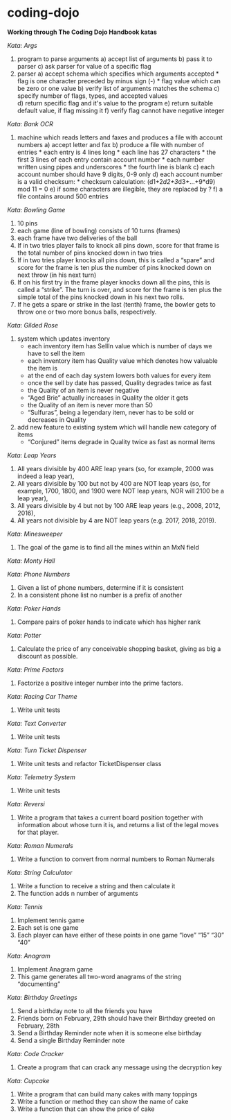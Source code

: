 # coding-dojo

**Working through The Coding Dojo Handbook katas**

_Kata: Args_

1. program to parse arguments
    a) accept list of arguments
    b) pass it to parser
    c) ask parser for value of a specific flag
2. parser
    a) accept schema which specifies which arguments accepted
        * flag is one character preceded by minus sign (-)
        * flag value which can be zero or one value
    b) verify list of arguments matches the schema
    c) specify number of flags, types, and accepted values                
    d) return specific flag and it's value to the program
    e) return suitable default value, if flag missing it
    f) verify flag cannot have negative integer
        

_Kata: Bank OCR_

1. machine which reads letters and faxes and produces a file with account numbers
    a) accept letter and fax
    b) produce a file with number of entries
        * each entry is 4 lines long
        * each line has 27 characters
        * the first 3 lines of each entry contain account number
        * each number written using pipes and underscores
        * the fourth line is blank
    c) each account number should have 9 digits, 0-9 only
    d) each account number is a valid checksum:
        * checksum calculation: (d1+2*d2+3*d3+...+9*d9) mod 11 = 0
    e) if some characters are illegible, they are replaced by ?
    f) a file contains around 500 entries


_Kata: Bowling Game_

1. 10 pins
2. each game (line of bowling) consists of 10 turns (frames)
3. each frame have two deliveries of the ball
4. If in two tries player fails to knock all pins down, score for that frame is the total number 
   of pins knocked down in two tries
5. If in two tries player knocks all pins down, this is called a “spare” and score for the 
   frame is ten plus the number of pins knocked down on next throw (in his next turn)
6. If on his first try in the frame player knocks down all the pins, this is called a “strike”. The 
   turn is over, and score for the frame is ten plus the simple total of the pins knocked 
   down in his next two rolls.
7. If he gets a spare or strike in the last (tenth) frame, the bowler gets to throw one or two more bonus 
   balls, respectively.


_Kata: Gilded Rose_

1. system which updates inventory
    * each inventory item has SellIn value which is number of days we have to sell the item
    * each inventory item has Quality value which denotes how valuable the item is
    * at the end of each day system lowers both values for every item
    * once the sell by date has passed, Quality degrades twice as fast
    * the Quality of an item is never negative
    * “Aged Brie” actually increases in Quality the older it gets
    * the Quality of an item is never more than 50
    * “Sulfuras”, being a legendary item, never has to be sold or decreases in Quality
2. add new feature to existing system which will handle new category of items
    * “Conjured” items degrade in Quality twice as fast as normal items


_Kata: Leap Years_

1. All years divisible by 400 ARE leap years (so, for example, 2000 was indeed a leap year),
2. All years divisible by 100 but not by 400 are NOT leap years (so, for example, 1700, 1800, and 1900 were NOT leap 
   years, NOR will 2100 be a leap year),
3. All years divisible by 4 but not by 100 ARE leap years (e.g., 2008, 2012, 2016),
4. All years not divisible by 4 are NOT leap years (e.g. 2017, 2018, 2019).


_Kata: Minesweeper_

1. The goal of the game is to find all the mines within an MxN field


_Kata: Monty Hall_


_Kata: Phone Numbers_

1. Given a list of phone numbers, determine if it is consistent
2. In a consistent phone list no number is a prefix of another


_Kata: Poker Hands_

1. Compare pairs of poker hands to indicate which has higher rank


_Kata: Potter_

1. Calculate the price of any conceivable shopping basket, giving as big a discount as possible.


_Kata: Prime Factors_

1. Factorize a positive integer number into the prime factors.


_Kata: Racing Car Theme_

1. Write unit tests


_Kata: Text Converter_

1. Write unit tests


_Kata: Turn Ticket Dispenser_

1. Write unit tests and refactor TicketDispenser class


_Kata: Telemetry System_

1. Write unit tests


_Kata: Reversi_

1. Write a program  that takes a current board position together with information about whose turn it is, and returns
a list of the legal moves for that player.


_Kata: Roman Numerals_
1. Write a function to convert from normal numbers to Roman Numerals


_Kata: String Calculator_
1. Write a function to receive a string and then calculate it
2. The function adds n number of arguments


_Kata: Tennis_
1. Implement tennis game
2. Each set is one game
3. Each player can have either of these points in one game “love” “15” “30” “40”


_Kata: Anagram_
1. Implement Anagram game
2. This game generates all two-word anagrams of the string “documenting”


_Kata: Birthday Greetings_
1. Send a birthday note to all the friends you have
2. Friends born on February, 29th should have their Birthday greeted on February, 28th
3. Send a Birthday Reminder note when it is someone else birthday
4. Send a single Birthday Reminder note


_Kata: Code Cracker_
1. Create a program that can crack any message using the decryption key


_Kata: Cupcake_
1. Write a program that can build many cakes with many toppings
2. Write a function or method they can show the name of cake
3. Write a function that can show the price of cake